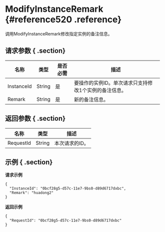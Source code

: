 # ModifyInstanceRemark {#reference520 .reference}

调用ModifyInstanceRemark修改指定实例的备注信息。

## 请求参数 { .section}

|名称|类型|是否必需|描述|
|--|--|----|--|
|InstanceId|String|是|要操作的实例ID。单次请求只支持修改1个实例的备注信息。|
|Remark|String|是|新的备注信息。|

## 返回参数 { .section}

|名称|类型|描述|
|--|--|--|
|RequestId|String|本次请求的ID。|

## 示例 { .section}

**请求示例**

```
{
  "InstanceId": "0bcf28g5-d57c-11e7-9bs0-d89d6717dxbc",
  "Remark": "huadong2"
}

```

**返回示例**

```
{
  "RequestId": "0bcf28g5-d57c-11e7-9bs0-d89d6717dxbc"
}

```

